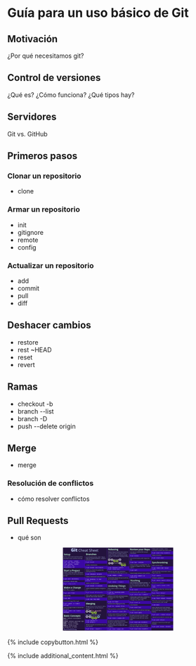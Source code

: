 # Guía para un uso básico de Git

## Motivación

¿Por qué necesitamos git?

## Control de versiones

¿Qué es?
¿Cómo funciona?
¿Qué tipos hay?

## Servidores

Git vs. GitHub

## Primeros pasos
### Clonar un repositorio

- clone
### Armar un repositorio

- init
- gitignore
- remote
- config
### Actualizar un repositorio

- add
- commit
- pull
- diff

## Deshacer cambios

- restore
- rest ~HEAD
- reset
- revert
## Ramas

- checkout -b
- branch --list
- branch -D
- push --delete origin
## Merge

- merge

### Resolución de conflictos

- cómo resolver conflictos
## Pull Requests

- qué son

<div style="text-align:center">
    <a href="git-cheat-sheet.pdf" target="_blank">
        <img src="git-cheat-sheet.png" alt="Git Cheat Sheet" width="50%">
    </a>
</div>

{% include copybutton.html %}

{% include additional_content.html %}
